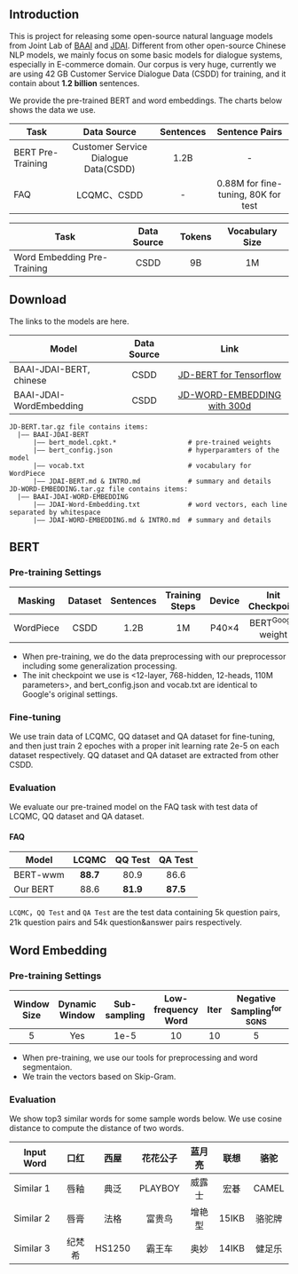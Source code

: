 ## Introduction

This is project for releasing some open-source natural language models from Joint Lab of [BAAI](https://www.baai.ac.cn/) and [JDAI](http://air.jd.com/).
Different from other open-source Chinese NLP models, we mainly focus on some basic models for dialogue systems, especially in E-commerce domain.
Our corpus is very huge, currently we are using 42 GB Customer Service Dialogue Data (CSDD) for training, and it contain about **1.2 billion** sentences.

We provide the pre-trained BERT and word embeddings. The charts below shows the data we use.

| Task| Data Source | Sentences | Sentence Pairs |
| -- | :--: | :--: | :--: |
| BERT Pre-Training | Customer Service Dialogue Data(CSDD)| 1.2B | - |
| FAQ | LCQMC、CSDD | - | 0.88M for fine-tuning, 80K for test |

| Task | Data Source | Tokens | Vocabulary Size |
| -- | :--: | :--: | :--: |
| Word Embedding Pre-Training | CSDD | 9B | 1M | 

## Download
The links to the models are here.

| Model | Data Source| Link |
| -- | :--: | :--: |
| BAAI-JDAI-BERT, chinese | CSDD | [JD-BERT for Tensorflow](https://jdai009.s3.cn-north-1.jdcloud-oss.com/jd-aig/open/models/nlp_baai/20190918/JDAI-BERT.tar.gz?AWSAccessKeyId=BB50A587AB371E21919040C802767A0C&Expires=1600048798&Signature=vv36ssU2iqVasPOdYuBCWIDm5X4%3D)|
| BAAI-JDAI-WordEmbedding | CSDD | [JD-WORD-EMBEDDING with 300d](https://jdai009.s3.cn-north-1.jdcloud-oss.com/jd-aig/open/models/nlp_baai/20190918/JDAI-WORD-EMBEDDING.tar.gz?AWSAccessKeyId=BB50A587AB371E21919040C802767A0C&Expires=1600048776&Signature=14rM5LFQywsWHLXhlhGEQAHEE%2FQ%3D)|

```
JD-BERT.tar.gz file contains items:
  |—— BAAI-JDAI-BERT
      |—— bert_model.cpkt.*                  # pre-trained weights
      |—— bert_config.json                   # hyperparamters of the model
      |—— vocab.txt                          # vocabulary for WordPiece
      |—— JDAI-BERT.md & INTRO.md            # summary and details
JD-WORD-EMBEDDING.tar.gz file contains items:
  |—— BAAI-JDAI-WORD-EMBEDDING
      |—— JDAI-Word-Embedding.txt            # word vectors, each line separated by whitespace
      |—— JDAI-WORD-EMBEDDING.md & INTRO.md  # summary and details
```
## BERT
### Pre-training Settings
| Masking | Dataset | Sentences | Training Steps | Device | Init Checkpoint | Init Lr |
| :--: | :--: | :--: | :--: | :--: | :--: | :--: |
| WordPiece | CSDD | 1.2B | 1M | P40×4 | BERT<sup>Google</sup> weight | 1e-4 |
* When pre-training, we do the data preprocessing with our preprocessor including some generalization processing.
* The init checkpoint we use is <12-layer, 768-hidden, 12-heads, 110M parameters>, and bert_config.json and vocab.txt are identical to Google's original settings. 
### Fine-tuning
We use train data of LCQMC, QQ dataset and QA dataset for fine-tuning, and then just train 2 epoches with a proper init learning rate 2e-5 on each dataset respectively. QQ dataset and QA dataset are extracted from other CSDD.
### Evaluation
We evaluate our pre-trained model on the FAQ task with test data of LCQMC, QQ dataset and QA dataset.

#### FAQ
| Model | LCQMC | QQ Test | QA Test|
| -- | :--: | :--: | :--: |
| BERT-wwm | **88.7** | 80.9 | 86.6 |
| Our BERT | 88.6 | **81.9** | **87.5** |

``LCQMC``，``QQ Test`` and ``QA Test`` are the test data containing 5k question pairs, 21k question pairs and 54k question&answer pairs respectively.

## Word Embedding
### Pre-training Settings
| Window Size | Dynamic Window | Sub-sampling | Low-frequency Word | Iter | Negative Sampling<sup>for SGNS</sup> | Dim |
| :--: | :--: | :--: | :--: | :--: | :--: | :--: |
| 5 | Yes | 1e-5 | 10 | 10 | 5 | 300 |
* When pre-training, we use our tools for preprocessing and word segmentaion.
* We train the vectors based on Skip-Gram.
### Evaluation
We show top3 similar words for some sample words below. We use cosine distance to compute the distance of two words.

| Input Word | 口红 | 西屋 | 花花公子 | 蓝月亮 | 联想 | 骆驼 |
| -- | :--: | :--: | :--: | :--: | :--: | :--: |
| Similar 1 | 唇釉 | 典泛 | PLAYBOY | 威露士 | 宏碁 | CAMEL |
| Similar 2 | 唇膏 | 法格 | 富贵鸟 | 增艳型 | 15IKB | 骆驼牌 |
| Similar 3 | 纪梵希 | HS1250 | 霸王车 | 奥妙 | 14IKB | 健足乐 |
